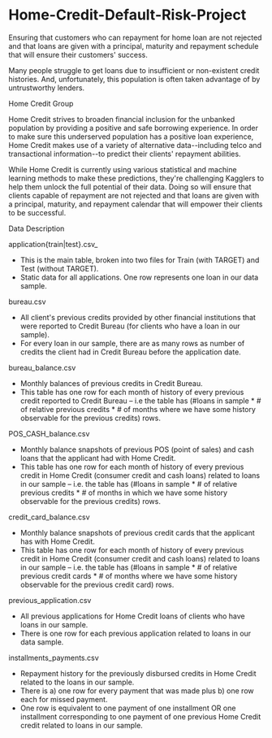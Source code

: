# Home-Credit-Default-Risk-Project
Ensuring that customers who can repayment  for home loan are not rejected and that loans are given with a principal, maturity and repayment schedule that will ensure their customers' success.

Many people struggle to get loans due to insufficient or non-existent credit histories. And, unfortunately, this population is often taken advantage of by untrustworthy lenders.

Home Credit Group

Home Credit strives to broaden financial inclusion for the unbanked population by providing a positive and safe borrowing experience. In order to make sure this underserved population has a positive loan experience, Home Credit makes use of a variety of alternative data--including telco and transactional information--to predict their clients' repayment abilities.

While Home Credit is currently using various statistical and machine learning methods to make these predictions, they're challenging Kagglers to help them unlock the full potential of their data. Doing so will ensure that clients capable of repayment are not rejected and that loans are given with a principal, maturity, and repayment calendar that will empower their clients to be successful.

Data Description

application{train|test}.csv_
  
  - This is the main table, broken into two files for Train (with TARGET) and Test (without TARGET).
  - Static data for all applications. One row represents one loan in our data sample.
  
bureau.csv

  - All client's previous credits provided by other financial institutions that were reported to Credit Bureau (for clients who have a loan in our sample).
  - For every loan in our sample, there are as many rows as number of credits the client had in Credit Bureau before the application date.
  
bureau_balance.csv

  - Monthly balances of previous credits in Credit Bureau.
  - This table has one row for each month of history of every previous credit reported to Credit Bureau – i.e the table has (#loans in sample * # of relative previous credits * # of months where we have some history observable for the previous credits) rows.

POS_CASH_balance.csv

  - Monthly balance snapshots of previous POS (point of sales) and cash loans that the applicant had with Home Credit.
  - This table has one row for each month of history of every previous credit in Home Credit (consumer credit and cash loans) related to loans in our sample – i.e. the table has (#loans in sample * # of relative previous credits * # of months in which we have some history observable for the previous credits) rows.

credit_card_balance.csv

  - Monthly balance snapshots of previous credit cards that the applicant has with Home Credit.
  - This table has one row for each month of history of every previous credit in Home Credit (consumer credit and cash loans) related to loans in our sample – i.e. the table has (#loans in sample * # of relative previous credit cards * # of months where we have some history observable for the previous credit card) rows.

previous_application.csv

  - All previous applications for Home Credit loans of clients who have loans in our sample.
  - There is one row for each previous application related to loans in our data sample.

installments_payments.csv

  - Repayment history for the previously disbursed credits in Home Credit related to the loans in our sample.
  - There is a) one row for every payment that was made plus b) one row each for missed payment.
  - One row is equivalent to one payment of one installment OR one installment corresponding to one payment of one previous Home Credit credit related to loans in our sample.
 
 
